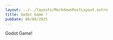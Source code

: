 ```yaml
---
layout: ../../layouts/MarkdownPostLayout.astro
title: Godot Game !
pubDate: 08/04/2025
---
```

Godot Game!